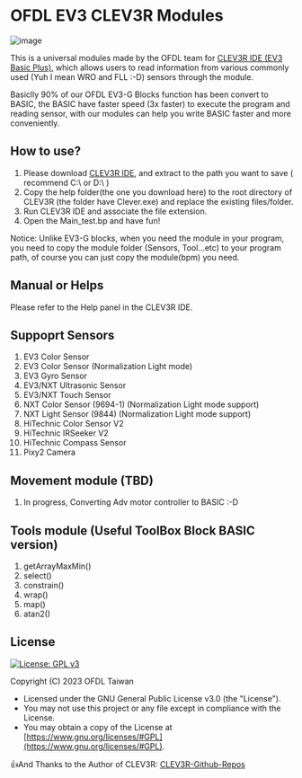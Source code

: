 # OFDL EV3 CLEV3R Modules
![image](https://github.com/ofdl-robotics-tw/EV3-CLEV3R-Modules/assets/17724013/f4339741-0802-4a98-9724-756b5921d873)


This is a universal modules made by the OFDL team for [CLEV3R IDE (EV3 Basic Plus)](https://clev3r.ru/), which allows users to read information from various commonly used (Yuh I mean WRO and FLL :-D) sensors through the module.

Basiclly 90% of our OFDL EV3-G Blocks function has been convert to BASIC, the BASIC have faster speed (3x faster) to execute the program and reading sensor, with our modules can help you write BASIC faster and more conveniently.

## How to use?
1. Please download [CLEV3R IDE](https://clev3r.ru/), and extract to the path you want to save ( recommend C:\ or D:\ )
2. Copy the help folder(the one you download here) to the root directory of CLEV3R (the folder have Clever.exe) and replace the existing files/folder.
3. Run CLEV3R IDE and associate the file extension.
4. Open the Main_test.bp and have fun!

Notice: Unlike EV3-G blocks, when you need the module in your program, you need to copy the module folder (Sensors, Tool...etc) to your program path, of course you can just copy the module(bpm) you need.

## Manual or Helps
Please refer to the Help panel in the CLEV3R IDE.

## Suppoprt Sensors
1. EV3 Color Sensor
2. EV3 Color Sensor (Normalization Light mode)
3. EV3 Gyro Sensor
4. EV3/NXT Ultrasonic Sensor
5. EV3/NXT Touch Sensor
6. NXT Color Sensor (9694-1) (Normalization Light mode support)
7. NXT Light Sensor (9844) (Normalization Light mode support)
8. HiTechnic Color Sensor V2
9. HiTechnic IRSeeker V2
10. HiTechnic Compass Sensor
11. Pixy2 Camera

## Movement module (TBD)
1. In progress, Converting Adv motor controller to BASIC :-D

## Tools module (Useful ToolBox Block BASIC version)
1. getArrayMaxMin()
2. select()
3. constrain()
4. wrap()
5. map()
6. atan2()

## License
[![License: GPL v3](https://img.shields.io/badge/License-GPLv3-blue.svg)](https://www.gnu.org/licenses/gpl-3.0)

Copyright (C) 2023 OFDL Taiwan
-   Licensed under the GNU General Public License v3.0 (the "License").
-   You may not use this project or any file except in compliance with the License.
-   You may obtain a copy of the License at [https://www.gnu.org/licenses/#GPL](https://www.gnu.org/licenses/#GPL).

👍And Thanks to the Author of CLEV3R: [CLEV3R-Github-Repos](https://github.com/iCheh/Clev3r-1)

